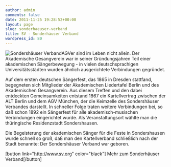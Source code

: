 ```yaml
---
author: admin
comments: false
date: 2011-11-25 19:28:52+00:00
layout: page
slug: sonderhaeuser-verband
title: SV - Sonderhäuser Verband
wordpress_id: 80
---
```


![Sondershäuser Verband](/wp-content/uploads/2011/11/SV-Logo-300x298.png)AGVer sind im Leben nicht allein. Der Akademische Gesangverein war in seiner Gründungsjahren Teil einer akademischen Sängerbewegung - in vielen deutschsprachigen Universitätsstädten wurden ähnlich ausgerichtete Verbindungen gegründet.

Auf dem ersten deutschen Sängerfest, das 1865 in Dresden stattfand, begegneten sich Mitglieder der Akademischen Liedertafel Berlin und des Akademischen Gesangverein. Aus diesem Treffen und den dabei entdeckten Gemeinsamkeiten entstand 1867 ein Kartellvertrag zwischen der ALT Berlin und dem AGV München, der die Keimzelle des Sondershäuser Verbandes darstellt. In schneller Folge traten weitere Verbindungen bei, so daß schon 1892 ein Sängerfest für alle akademisch-musischen Verbindungen eingerichtet wurde. Als Veranstaltungsort wählte man die thüringische Residenzstadt Sondershausen.

Die Begeisterung der akademischen Sänger für die Feste in Sondershausen wurde schnell so groß, daß man den Kartellverband schließlich nach der Stadt benannte: Der Sondershäuser Verband war geboren.

[button link="http://www.sv.org" color="black"] Mehr zum Sonderhäuser Verband[/button]
